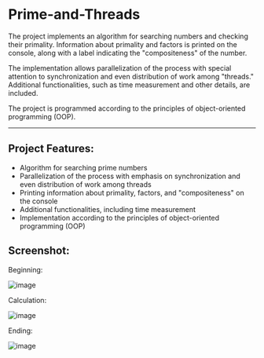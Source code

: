# Prime-and-Threads

The project implements an algorithm for searching numbers and checking their primality. Information about primality and factors is printed on the console, along with a label indicating the "compositeness" of the number.

The implementation allows parallelization of the process with special attention to synchronization and even distribution of work among "threads." Additional functionalities, such as time measurement and other details, are included.

The project is programmed according to the principles of object-oriented programming (OOP).

---

## Project Features:

- Algorithm for searching prime numbers
- Parallelization of the process with emphasis on synchronization and even distribution of work among threads
- Printing information about primality, factors, and "compositeness" on the console
- Additional functionalities, including time measurement
- Implementation according to the principles of object-oriented programming (OOP)

## Screenshot:

Beginning:

![image](https://github.com/AnteDev00/Multi-Thread-Prime-Search/assets/151842550/d31f1300-1367-40d4-858d-cc4afd99e2a3)

Calculation:

![image](https://github.com/AnteDev00/Multi-Thread-Prime-Search/assets/151842550/8e21a313-873d-4403-a845-946b026f8b99)

Ending:

![image](https://github.com/AnteDev00/Multi-Thread-Prime-Search/assets/151842550/89fa93f0-2d8f-4cc0-babe-7475682e0a6c)
